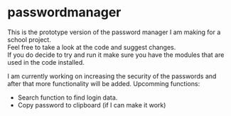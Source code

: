 # passwordmanager
This is the prototype version of the password manager I am making for a school project.  
Feel free to take a look at the code and suggest changes.  
If you do decide to try and run it make sure you have the modules that are used in the code installed.  

I am currently working on increasing the security of the passwords and after that more functionality will be added.
Upcomming functions:
* Search function to find login data.
* Copy password to clipboard (if I can make it work)
